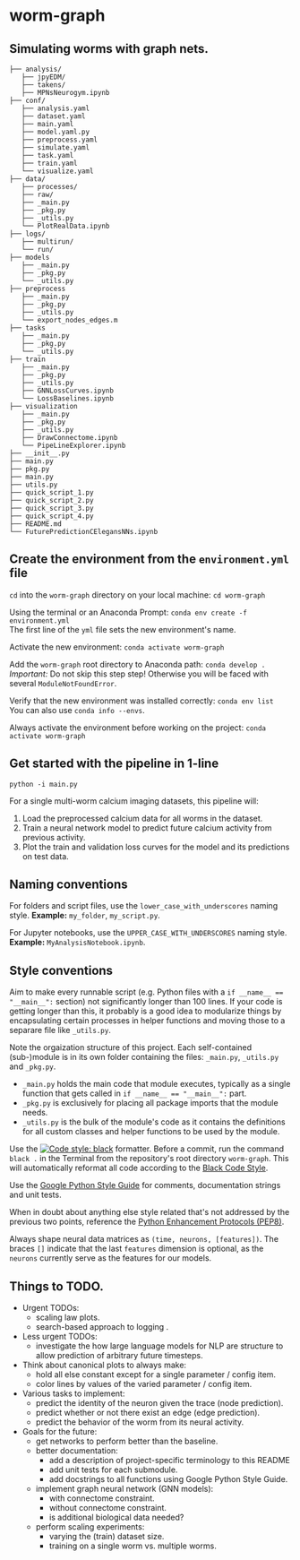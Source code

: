 # worm-graph
## Simulating worms with graph nets.

```
├── analysis/
   ├── jpyEDM/
   ├── takens/
   ├── MPNsNeurogym.ipynb
├── conf/
   ├── analysis.yaml
   ├── dataset.yaml
   ├── main.yaml
   ├── model.yaml.py
   ├── preprocess.yaml
   ├── simulate.yaml
   ├── task.yaml
   ├── train.yaml
   └── visualize.yaml
├── data/
   ├── processes/
   ├── raw/
   ├── _main.py
   ├── _pkg.py
   ├── _utils.py
   └── PlotRealData.ipynb
├── logs/
   ├── multirun/
   └── run/
├── models
   ├── _main.py
   ├── _pkg.py
   └── _utils.py
├── preprocess
   ├── _main.py
   ├── _pkg.py
   ├── _utils.py
   └── export_nodes_edges.m
├── tasks
   ├── _main.py
   ├── _pkg.py
   └── _utils.py
├── train
   ├── _main.py
   ├── _pkg.py
   ├── _utils.py
   ├── GNNLossCurves.ipynb
   └── LossBaselines.ipynb
├── visualization
   ├── _main.py
   ├── _pkg.py
   ├── _utils.py
   ├── DrawConnectome.ipynb
   └── PipeLineExplorer.ipynb
├── __init__.py
├── main.py
├── pkg.py
├── main.py
├── utils.py
├── quick_script_1.py
├── quick_script_2.py
├── quick_script_3.py
├── quick_script_4.py
├── README.md
└── FuturePredictionCElegansNNs.ipynb
 ```
 
## Create the environment from the `environment.yml` file

`cd` into the `worm-graph` directory on your local machine: `cd worm-graph`

Using the terminal or an Anaconda Prompt: `conda env create -f environment.yml`
   <br>The first line of the `yml` file sets the new environment's name.

Activate the new environment: `conda activate worm-graph`

Add the `worm-graph` root directory to Anaconda path: `conda develop .`
   <br>*Important:* Do not skip this step step! Otherwise you will be faced with several `ModuleNotFoundError`.

Verify that the new environment was installed correctly: `conda env list`
   <br>You can also use `conda info --envs`.
 
Always activate the environment before working on the project: `conda activate worm-graph`

## Get started with the pipeline in 1-line

`python -i main.py`

For a single multi-worm calcium imaging datasets, this pipeline will:
1. Load the preprocessed calcium data for all worms in the dataset.
2. Train a neural network model to predict future calcium activity from previous activity.
3. Plot the train and validation loss curves for the model and its predictions on test data.

## Naming conventions

For folders and script files, use the `lower_case_with_underscores` naming style.
**Example:** `my_folder`, `my_script.py`.

For Jupyter notebooks, use the `UPPER_CASE_WITH_UNDERSCORES` naming style.
**Example:** `MyAnalysisNotebook.ipynb`.

## Style conventions

Aim to make every runnable script (e.g. Python files with a `if __name__ == "__main__":` section) not significantly longer than 100 lines. If your code is getting longer than this, it probably is a good idea to modularize things by encapsulating certain processes in helper functions and moving those to a separare file like `_utils.py`. 

Note the orgaization structure of this project. Each self-contained (sub-)module is in its own folder containing the files: `_main.py`, `_utils.py` and `_pkg.py`. 
   - `_main.py` holds the main code that module executes, typically as a single function that gets called in `if __name__ == "__main__":` part. 
   - `_pkg.py` is exclusively for placing all package imports that the module needs. 
   - `_utils.py` is the bulk of the module's code as it contains the definitions for all custom classes and helper functions to be used by the module.

Use the [![Code style: black](https://img.shields.io/badge/code%20style-black-000000.svg)](https://github.com/psf/black) formatter. Before a commit, run the command `black .` in the Terminal from the repository's root directory `worm-graph`. This will automatically reformat all code according to the [Black Code Style](https://github.com/psf/black). 

Use the [Google Python Style Guide](https://google.github.io/styleguide/pyguide.html) for comments, documentation strings and unit tests.

When in doubt about anything else style related that's not addressed by the previous two points, reference the [Python Enhancement Protocols (PEP8)](https://peps.python.org/pep-0008/).

Always shape neural data matrices as `(time, neurons, [features])`. The braces `[]` indicate that the last `features` dimension is optional, as the `neurons` currently serve as the features for our models. 

## Things to TODO.

- Urgent TODOs: 
   - scaling law plots.
   - search-based approach to logging .
- Less urgent TODOs: 
   - investigate the how large language models for NLP are structure to allow prediction of arbitrary future timesteps.
- Think about canonical plots to always make:
   - hold all else constant except for a single parameter / config item.
   - color lines by values of the varied parameter / config item.
- Various tasks to implement:
   - predict the identity of the neuron given the trace (node prediction).
   - predict whether or not there exist an edge (edge prediction). 
   - predict the behavior of the worm from its neural activity.
- Goals for the future:
   - get networks to perform better than the baseline.
   - better documentation:
      - add a description of project-specific terminology to this README
      - add unit tests for each submodule.
      - add docstrings to all functions using Google Python Style Guide.
   - implement graph neural network (GNN models):
      - with connectome constraint.
      - without connectome constraint.
      - is additional biological data needed?
   - perform scaling experiments:
      - varying the (train) dataset size.
      - training on a single worm vs. multiple worms.
